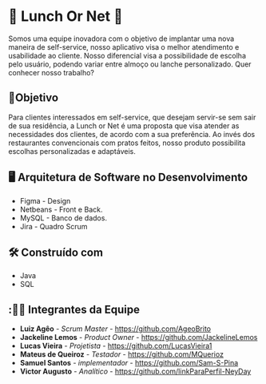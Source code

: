 # :falafel: Lunch Or Net :hamburger:
Somos uma equipe inovadora com o objetivo de implantar uma nova maneira de self-service, nosso aplicativo visa o melhor atendimento e usabilidade ao cliente. Nosso diferencial visa a possibilidade de escolha pelo usuário, podendo variar entre almoço ou lanche personalizado. Quer conhecer nosso trabalho?

## :dart:Objetivo
Para clientes interessados em self-service, que desejam servir-se sem sair de sua residência, a Lunch or Net é uma proposta que visa atender as necessidades dos clientes, de acordo com a sua preferência. Ao invés dos restaurantes convencionais com pratos feitos, nosso produto possibilita escolhas personalizadas e adaptáveis.
##  :desktop_computer:  Arquitetura de Software no Desenvolvimento

*  Figma - Design
* Netbeans - Front e Back.
* MySQL - Banco de dados. 
* Jira - Quadro Scrum

## 🛠️ Construído com

*  Java
*  SQL

## :👨‍💻 Integrantes da Equipe 

* **Luiz Agêo** - *Scrum Master* - https://github.com/AgeoBrito
* **Jackeline Lemos** - *Product Owner* - https://github.com/JackelineLemos
* **Lucas Vieira** - *Projetista* - https://github.com/LucasVieira1
* **Mateus de Queiroz** - *Testador* - https://github.com/MQuerioz
* **Samuel Santos** - *implementador* - https://github.com/Sam-S-Pina
* **Victor Augusto** - *Analítico* - https://github.com/linkParaPerfil-NeyDay


